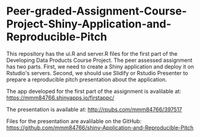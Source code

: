 # Peer-graded-Assignment-Course-Project-Shiny-Application-and-Reproducible-Pitch


This repository has the ui.R and server.R files for the first part of the Developing
Data Products Course Project. The peer assessed assignment has two parts.
First, we need to create a Shiny application and deploy it on Rstudio's
servers. Second, we should use Slidify or Rstudio Presenter to prepare a
reproducible pitch presentation about the application.

The app developed for the first part of the assignment is avalilable at: https://mmm84766.shinyapps.io/firstappc/

The presentation is available at: http://rpubs.com/mmm84766/397517 

Files for the presentation are avalilable on the GitHub: https://github.com/mmm84766/shiny-Application-and-Reproducible-Pitch
